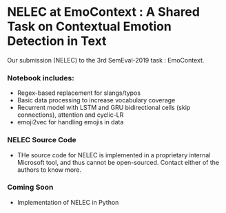 # NELEC at EmoContext : A Shared Task on Contextual Emotion Detection in Text

Our submission (NELEC) to the 3rd SemEval-2019 task : EmoContext.

### Notebook includes:

* Regex-based replacement for slangs/typos
* Basic data processing to increase vocabulary coverage
* Recurrent model with LSTM and GRU bidirectional cells (skip connections), attention and cyclic-LR
* emoji2vec for handling emojis in data

### NELEC Source Code

* THe source code for NELEC is implemented in a proprietary internal Microsoft tool, and thus cannot be open-sourced. Contact either of the authors to know more. 

### Coming Soon
* Implementation of NELEC in Python
